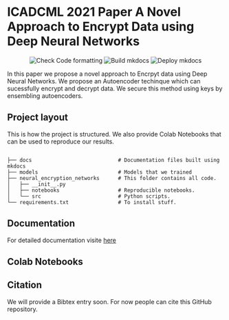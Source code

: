 # ICADCML 2021 Paper A Novel Approach to Encrypt Data using Deep Neural Networks

<div align="center">

![Check Code formatting](https://github.com/oke-aditya/neural_encryption_networks/workflows/Check%20Code%20formatting/badge.svg)
![Build mkdocs](https://github.com/oke-aditya/template_python/workflows/Build%20mkdocs/badge.svg)
![Deploy mkdocs](https://github.com/oke-aditya/template_python/workflows/Deploy%20mkdocs/badge.svg)

</div>

In this paper we propose a novel approach to Encrpyt data using Deep Neural Networks.
We propose an Autoencoder techinque which can sucessfully encrypt and decrypt data.
We secure this method using keys by ensembling autoencoders.

## Project layout

This is how the project is structured.
We also provide Colab Notebooks that can be used to reproduce our results.

```

├── docs                            # Documentation files built using mkdocs
├── models                          # Models that we trained
├── neural_encryption_networks      # This folder contains all code.
│   ├── __init__.py
│   ├── notebooks                   # Reproducible notebooks.
│   └── src                         # Python scripts.
└── requirements.txt                # To install stuff.
```

## Documentation

For detailed documentation visite [here](https://oke-aditya.github.io/neural_encryption_networks/)
## Colab Notebooks

## Citation

We will provide a Bibtex entry soon.
For now people can cite this GitHub repository.
